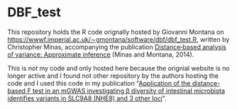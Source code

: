 # DBF_test

This repository holds the R code orignally hosted by Giovanni Montana on https://wwwf.imperial.ac.uk/∼gmontana/software/dbf/dbf_test.R, written by Christopher Minas, accompanying the publication [Distance‐based analysis of variance: Approximate inference](https://doi.org/10.1002/sam.11227) (Minas and Montana, 2014). 

This is *not* my code and only hosted here because the orignial website is no longer active and I found not other repository by the authors hosting the code and I used this code in my publication "[Application of the distance-based F test in an mGWAS investigating β diversity of intestinal microbiota identifies variants in SLC9A8 (NHE8) and 3 other loci](https://doi.org/10.1080/19490976.2017.1356979)".
